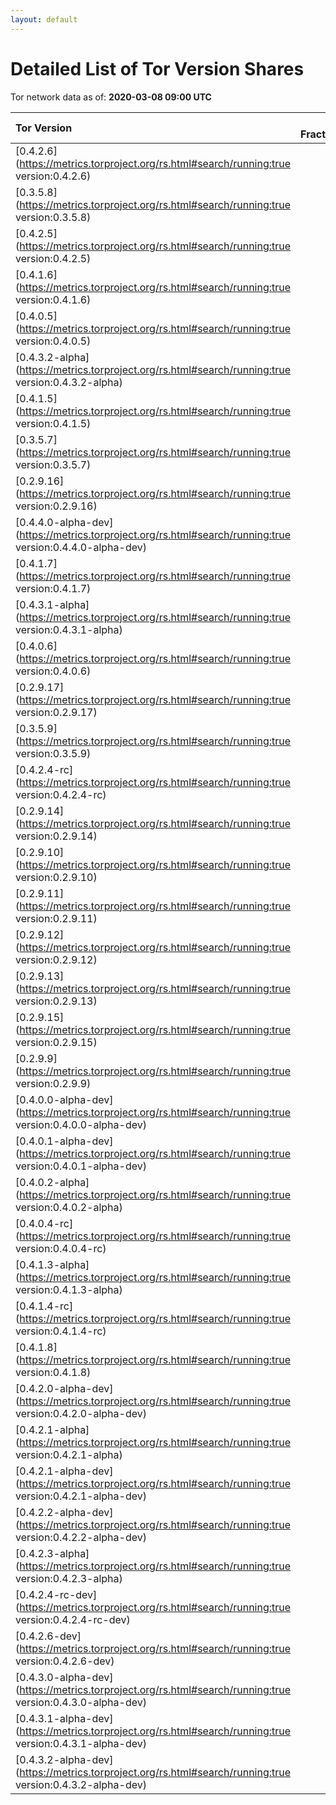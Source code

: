```yaml
---
layout: default
---
```



# Detailed List of Tor Version Shares

Tor network data as of: **2020-03-08 09:00 UTC**

| Tor Version                                                                                               |   CW Fraction(%) |   Exit(%) |   Guard(%) |   #Relays |
|:----------------------------------------------------------------------------------------------------------|-----------------:|----------:|-----------:|----------:|
| [0.4.2.6](https://metrics.torproject.org/rs.html#search/running:true version:0.4.2.6)                     |             44.2 |     59.47 |      37.59 |      2551 |
| [0.3.5.8](https://metrics.torproject.org/rs.html#search/running:true version:0.3.5.8)                     |             16.4 |      9.34 |      19.55 |      1466 |
| [0.4.2.5](https://metrics.torproject.org/rs.html#search/running:true version:0.4.2.5)                     |             15.7 |     24.86 |      12.07 |       905 |
| [0.4.1.6](https://metrics.torproject.org/rs.html#search/running:true version:0.4.1.6)                     |              8   |      2.06 |      10.71 |       579 |
| [0.4.0.5](https://metrics.torproject.org/rs.html#search/running:true version:0.4.0.5)                     |              4.5 |      0.58 |       6.11 |       159 |
| [0.4.3.2-alpha](https://metrics.torproject.org/rs.html#search/running:true version:0.4.3.2-alpha)         |              2   |      0.8  |       2.86 |        74 |
| [0.4.1.5](https://metrics.torproject.org/rs.html#search/running:true version:0.4.1.5)                     |              1.5 |      0.28 |       2.18 |       123 |
| [0.3.5.7](https://metrics.torproject.org/rs.html#search/running:true version:0.3.5.7)                     |              1.3 |      0.06 |       2.04 |        56 |
| [0.2.9.16](https://metrics.torproject.org/rs.html#search/running:true version:0.2.9.16)                   |              1.2 |      0    |       1.33 |       197 |
| [0.4.4.0-alpha-dev](https://metrics.torproject.org/rs.html#search/running:true version:0.4.4.0-alpha-dev) |              1.2 |      0.63 |       1.7  |        26 |
| [0.4.1.7](https://metrics.torproject.org/rs.html#search/running:true version:0.4.1.7)                     |              0.9 |      0.61 |       0.77 |       101 |
| [0.4.3.1-alpha](https://metrics.torproject.org/rs.html#search/running:true version:0.4.3.1-alpha)         |              0.7 |      0.33 |       1    |        26 |
| [0.4.0.6](https://metrics.torproject.org/rs.html#search/running:true version:0.4.0.6)                     |              0.5 |      0    |       0.82 |         6 |
| [0.2.9.17](https://metrics.torproject.org/rs.html#search/running:true version:0.2.9.17)                   |              0.2 |      0.41 |       0.12 |        60 |
| [0.3.5.9](https://metrics.torproject.org/rs.html#search/running:true version:0.3.5.9)                     |              0.2 |      0    |       0.38 |         8 |
| [0.4.2.4-rc](https://metrics.torproject.org/rs.html#search/running:true version:0.4.2.4-rc)               |              0.2 |      0.17 |       0.24 |        16 |
| [0.2.9.14](https://metrics.torproject.org/rs.html#search/running:true version:0.2.9.14)                   |              0.1 |      0.05 |       0.21 |        55 |
| [0.2.9.10](https://metrics.torproject.org/rs.html#search/running:true version:0.2.9.10)                   |              0   |      0.07 |       0.04 |        11 |
| [0.2.9.11](https://metrics.torproject.org/rs.html#search/running:true version:0.2.9.11)                   |              0   |      0.03 |       0.03 |        16 |
| [0.2.9.12](https://metrics.torproject.org/rs.html#search/running:true version:0.2.9.12)                   |              0   |      0    |       0    |         2 |
| [0.2.9.13](https://metrics.torproject.org/rs.html#search/running:true version:0.2.9.13)                   |              0   |      0    |       0    |         5 |
| [0.2.9.15](https://metrics.torproject.org/rs.html#search/running:true version:0.2.9.15)                   |              0   |      0    |       0    |         7 |
| [0.2.9.9](https://metrics.torproject.org/rs.html#search/running:true version:0.2.9.9)                     |              0   |      0    |       0    |         3 |
| [0.4.0.0-alpha-dev](https://metrics.torproject.org/rs.html#search/running:true version:0.4.0.0-alpha-dev) |              0   |      0    |       0    |         1 |
| [0.4.0.1-alpha-dev](https://metrics.torproject.org/rs.html#search/running:true version:0.4.0.1-alpha-dev) |              0   |      0    |       0    |         1 |
| [0.4.0.2-alpha](https://metrics.torproject.org/rs.html#search/running:true version:0.4.0.2-alpha)         |              0   |      0.16 |       0    |         1 |
| [0.4.0.4-rc](https://metrics.torproject.org/rs.html#search/running:true version:0.4.0.4-rc)               |              0   |      0    |       0.02 |         1 |
| [0.4.1.3-alpha](https://metrics.torproject.org/rs.html#search/running:true version:0.4.1.3-alpha)         |              0   |      0    |       0.01 |         2 |
| [0.4.1.4-rc](https://metrics.torproject.org/rs.html#search/running:true version:0.4.1.4-rc)               |              0   |      0    |       0    |         1 |
| [0.4.1.8](https://metrics.torproject.org/rs.html#search/running:true version:0.4.1.8)                     |              0   |      0    |       0    |         1 |
| [0.4.2.0-alpha-dev](https://metrics.torproject.org/rs.html#search/running:true version:0.4.2.0-alpha-dev) |              0   |      0    |       0    |         2 |
| [0.4.2.1-alpha](https://metrics.torproject.org/rs.html#search/running:true version:0.4.2.1-alpha)         |              0   |      0    |       0    |         1 |
| [0.4.2.1-alpha-dev](https://metrics.torproject.org/rs.html#search/running:true version:0.4.2.1-alpha-dev) |              0   |      0    |       0    |         1 |
| [0.4.2.2-alpha-dev](https://metrics.torproject.org/rs.html#search/running:true version:0.4.2.2-alpha-dev) |              0   |      0    |       0    |         1 |
| [0.4.2.3-alpha](https://metrics.torproject.org/rs.html#search/running:true version:0.4.2.3-alpha)         |              0   |      0    |       0.07 |         2 |
| [0.4.2.4-rc-dev](https://metrics.torproject.org/rs.html#search/running:true version:0.4.2.4-rc-dev)       |              0   |      0    |       0    |         2 |
| [0.4.2.6-dev](https://metrics.torproject.org/rs.html#search/running:true version:0.4.2.6-dev)             |              0   |      0    |       0    |         1 |
| [0.4.3.0-alpha-dev](https://metrics.torproject.org/rs.html#search/running:true version:0.4.3.0-alpha-dev) |              0   |      0    |       0.05 |         6 |
| [0.4.3.1-alpha-dev](https://metrics.torproject.org/rs.html#search/running:true version:0.4.3.1-alpha-dev) |              0   |      0    |       0    |         1 |
| [0.4.3.2-alpha-dev](https://metrics.torproject.org/rs.html#search/running:true version:0.4.3.2-alpha-dev) |              0   |      0    |       0    |         2 |